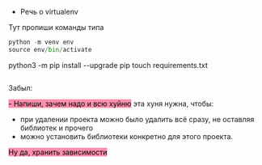 - Речь о virtualenv 

Тут пропиши команды
типа 


```python
python -m venv env
source env/bin/activate
```
python3 -m pip install --upgrade pip
touch requirements.txt
```
```


Забыл:

<mark style="background: #FF5582A6;">- Напиши, зачем надо и всю хуйню</mark>
эта хуня нужна, чтобы:
- при удалении проекта можно было удалить всё сразу, не оставляя библиотек и прочего
- можно установить библиотеки конкретно для этого проекта.


<mark style="background: #FF5582A6;">Ну да, хранить зависимости</mark>

